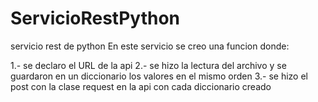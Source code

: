 # ServicioRestPython
servicio rest de python
En este servicio se creo una funcion donde:

1.- se declaro el URL de la api
2.- se hizo la lectura del archivo y se guardaron en un diccionario los valores en el mismo orden
3.- se hizo el post con la clase request en la api con cada diccionario creado
